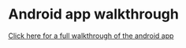 # Android app walkthrough

[Click here for a full walkthrough of the android app](media/android_flow.png)

